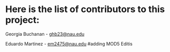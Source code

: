 # Here is the list of contributors to this project:
Georgia Buchanan - ghb23@nau.edu

Eduardo Martinez - em2475@nau.edu
#adding MOD5 Editis
